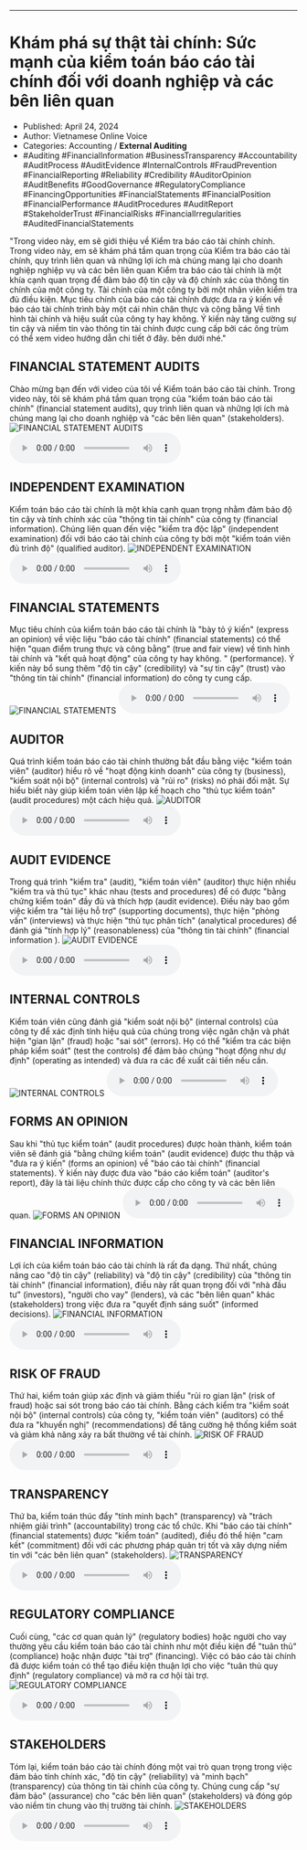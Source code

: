 
---

# Khám phá sự thật tài chính: Sức mạnh của kiểm toán báo cáo tài chính đối với doanh nghiệp và các bên liên quan

- Published: April 24, 2024
- Author: Vietnamese Online Voice
- Categories: Accounting / **External Auditing**
- #Auditing #FinancialInformation #BusinessTransparency #Accountability #AuditProcess #AuditEvidence #InternalControls #FraudPrevention #FinancialReporting #Reliability #Credibility #AuditorOpinion #AuditBenefits #GoodGovernance #RegulatoryCompliance #FinancingOpportunities #FinancialStatements #FinancialPosition #FinancialPerformance #AuditProcedures #AuditReport #StakeholderTrust #FinancialRisks #FinancialIrregularities #AuditedFinancialStatements

"Trong video này, em sẽ giới thiệu về Kiểm tra báo cáo tài chính chính. Trong video này, em sẽ khám phá tầm quan trọng của Kiểm tra báo cáo tài chính, quy trình liên quan và những lợi ích mà chúng mang lại cho doanh nghiệp nghiệp vụ và các bên liên quan Kiểm tra báo cáo tài chính là một khía cạnh quan trọng để đảm bảo độ tin cậy và độ chính xác của thông tin chính của một công ty. Tài chính của một công ty bởi một nhân viên kiểm tra đủ điều kiện. Mục tiêu chính của báo cáo tài chính được đưa ra ý kiến ​​về báo cáo tài chính trình bày một cái nhìn chân thực và công bằng Về tình hình tài chính và hiệu suất của công ty hay không. Ý kiến ​​​​này tăng cường sự tin cậy và niềm tin vào thông tin tài chính được cung cấp bởi các ông trùm có thể xem video hướng dẫn chi tiết ở đây. bên dưới nhé."


## FINANCIAL STATEMENT AUDITS

Chào mừng bạn đến với video của tôi về Kiểm toán báo cáo tài chính. Trong video này, tôi sẽ khám phá tầm quan trọng của "kiểm toán báo cáo tài chính" (financial statement audits), quy trình liên quan và những lợi ích mà chúng mang lại cho doanh nghiệp và "các bên liên quan" (stakeholders).
![FINANCIAL STATEMENT AUDITS](https://http-archiver-apis-production-80.schnworks.com/storage/images/transitions/2024-04-24/transition-2869783109-Montserrat-Black-673AB7.jpg)
<audio controls>
    <source src="https://http-archiver-apis-production-80.schnworks.com/storage/audio/file-31208047345.mp3" type="audio/mpeg">
</audio>



## INDEPENDENT EXAMINATION

Kiểm toán báo cáo tài chính là một khía cạnh quan trọng nhằm đảm bảo độ tin cậy và tính chính xác của "thông tin tài chính" của công ty (financial information). Chúng liên quan đến việc "kiểm tra độc lập" (independent examination) đối với báo cáo tài chính của công ty bởi một "kiểm toán viên đủ trình độ" (qualified auditor).
![INDEPENDENT EXAMINATION](https://http-archiver-apis-production-80.schnworks.com/storage/images/transitions/2024-04-24/transition-5133338119-Montserrat-Bold-4A148C.jpg)
<audio controls>
    <source src="https://http-archiver-apis-production-80.schnworks.com/storage/audio/file-6599861149.mp3" type="audio/mpeg">
</audio>



## FINANCIAL STATEMENTS

Mục tiêu chính của kiểm toán báo cáo tài chính là "bày tỏ ý kiến" (express an opinion) về việc liệu "báo cáo tài chính" (financial statements) có thể hiện "quan điểm trung thực và công bằng" (true and fair view) về tình hình tài chính và "kết quả hoạt động" của công ty hay không. " (performance). Ý kiến ​​này bổ sung thêm "độ tin cậy" (credibility) và "sự tin cậy" (trust) vào "thông tin tài chính" (financial information) do công ty cung cấp.
![FINANCIAL STATEMENTS](https://http-archiver-apis-production-80.schnworks.com/storage/images/transitions/2024-04-24/transition--46119204818-Montserrat-SemiBold-1A237E.jpg)
<audio controls>
    <source src="https://http-archiver-apis-production-80.schnworks.com/storage/audio/file-16074291065.mp3" type="audio/mpeg">
</audio>



## AUDITOR

Quá trình kiểm toán báo cáo tài chính thường bắt đầu bằng việc "kiểm toán viên" (auditor) hiểu rõ về "hoạt động kinh doanh" của công ty (business), "kiểm soát nội bộ" (internal controls) và "rủi ro" (risks) nó phải đối mặt. Sự hiểu biết này giúp kiểm toán viên lập kế hoạch cho "thủ tục kiểm toán" (audit procedures) một cách hiệu quả.
![AUDITOR](https://http-archiver-apis-production-80.schnworks.com/storage/images/transitions/2024-04-24/transition-48009530757-Montserrat-ExtraBold-673AB7.jpg)
<audio controls>
    <source src="https://http-archiver-apis-production-80.schnworks.com/storage/audio/file-11151678212.mp3" type="audio/mpeg">
</audio>



## AUDIT EVIDENCE

Trong quá trình "kiểm tra" (audit), "kiểm toán viên" (auditor) thực hiện nhiều "kiểm tra và thủ tục" khác nhau (tests and procedures) để có được "bằng chứng kiểm toán" đầy đủ và thích hợp (audit evidence). Điều này bao gồm việc kiểm tra "tài liệu hỗ trợ" (supporting documents), thực hiện "phỏng vấn" (interviews) và thực hiện "thủ tục phân tích" (analytical procedures) để đánh giá "tính hợp lý" (reasonableness) của "thông tin tài chính" (financial information ).
![AUDIT EVIDENCE](https://http-archiver-apis-production-80.schnworks.com/storage/images/transitions/2024-04-24/transition--2913859156-Montserrat-Regular-880E4F.jpg)
<audio controls>
    <source src="https://http-archiver-apis-production-80.schnworks.com/storage/audio/file-26701849995.mp3" type="audio/mpeg">
</audio>



## INTERNAL CONTROLS

Kiểm toán viên cũng đánh giá "kiểm soát nội bộ" (internal controls) của công ty để xác định tính hiệu quả của chúng trong việc ngăn chặn và phát hiện "gian lận" (fraud) hoặc "sai sót" (errors). Họ có thể "kiểm tra các biện pháp kiểm soát" (test the controls) để đảm bảo chúng "hoạt động như dự định" (operating as intended) và đưa ra các đề xuất cải tiến nếu cần.
![INTERNAL CONTROLS](https://http-archiver-apis-production-80.schnworks.com/storage/images/transitions/2024-04-24/transition-2072730656-Montserrat-Regular-004895.jpg)
<audio controls>
    <source src="https://http-archiver-apis-production-80.schnworks.com/storage/audio/file-12998709916.mp3" type="audio/mpeg">
</audio>



## FORMS AN OPINION

Sau khi "thủ tục kiểm toán" (audit procedures) được hoàn thành, kiểm toán viên sẽ đánh giá "bằng chứng kiểm toán" (audit evidence) được thu thập và "đưa ra ý kiến" (forms an opinion) về "báo cáo tài chính" (financial statements). Ý kiến ​​này được đưa vào "báo cáo kiểm toán" (auditor's report), đây là tài liệu chính thức được cấp cho công ty và các bên liên quan.
![FORMS AN OPINION](https://http-archiver-apis-production-80.schnworks.com/storage/images/transitions/2024-04-24/transition-2786893147-Montserrat-Medium-880E4F.jpg)
<audio controls>
    <source src="https://http-archiver-apis-production-80.schnworks.com/storage/audio/file-2970344416.mp3" type="audio/mpeg">
</audio>



## FINANCIAL INFORMATION

Lợi ích của kiểm toán báo cáo tài chính là rất đa dạng. Thứ nhất, chúng nâng cao "độ tin cậy" (reliability) và "độ tin cậy" (credibility) của "thông tin tài chính" (financial information), điều này rất quan trọng đối với "nhà đầu tư" (investors), "người cho vay" (lenders), và các "bên liên quan" khác (stakeholders) trong việc đưa ra "quyết định sáng suốt" (informed decisions).
![FINANCIAL INFORMATION](https://http-archiver-apis-production-80.schnworks.com/storage/images/transitions/2024-04-24/transition-12426784940-Montserrat-Thin-512DA8.jpg)
<audio controls>
    <source src="https://http-archiver-apis-production-80.schnworks.com/storage/audio/file-20766973395.mp3" type="audio/mpeg">
</audio>



## RISK OF FRAUD

Thứ hai, kiểm toán giúp xác định và giảm thiểu "rủi ro gian lận" (risk of fraud) hoặc sai sót trong báo cáo tài chính. Bằng cách kiểm tra "kiểm soát nội bộ" (internal controls) của công ty, "kiểm toán viên" (auditors) có thể đưa ra "khuyến nghị" (recommendations) để tăng cường hệ thống kiểm soát và giảm khả năng xảy ra bất thường về tài chính.
![RISK OF FRAUD](https://http-archiver-apis-production-80.schnworks.com/storage/images/transitions/2024-04-24/transition-38359944148-Montserrat-SemiBold-512DA8.jpg)
<audio controls>
    <source src="https://http-archiver-apis-production-80.schnworks.com/storage/audio/file-5179534036.mp3" type="audio/mpeg">
</audio>



## TRANSPARENCY

Thứ ba, kiểm toán thúc đẩy "tính minh bạch" (transparency) và "trách nhiệm giải trình" (accountability) trong các tổ chức. Khi "báo cáo tài chính" (financial statements) được "kiểm toán" (audited), điều đó thể hiện "cam kết" (commitment) đối với các phương pháp quản trị tốt và xây dựng niềm tin với "các bên liên quan" (stakeholders).
![TRANSPARENCY](https://http-archiver-apis-production-80.schnworks.com/storage/images/transitions/2024-04-24/transition-40687145062-Montserrat-ExtraBold-004895.jpg)
<audio controls>
    <source src="https://http-archiver-apis-production-80.schnworks.com/storage/audio/file-1160838035.mp3" type="audio/mpeg">
</audio>



## REGULATORY COMPLIANCE

Cuối cùng, "các cơ quan quản lý" (regulatory bodies) hoặc người cho vay thường yêu cầu kiểm toán báo cáo tài chính như một điều kiện để "tuân thủ" (compliance) hoặc nhận được "tài trợ" (financing). Việc có báo cáo tài chính đã được kiểm toán có thể tạo điều kiện thuận lợi cho việc "tuân thủ quy định" (regulatory compliance) và mở ra cơ hội tài trợ.
![REGULATORY COMPLIANCE](https://http-archiver-apis-production-80.schnworks.com/storage/images/transitions/2024-04-24/transition--1736668147-Montserrat-SemiBold-880E4F.jpg)
<audio controls>
    <source src="https://http-archiver-apis-production-80.schnworks.com/storage/audio/file-47358899782.mp3" type="audio/mpeg">
</audio>



## STAKEHOLDERS

Tóm lại, kiểm toán báo cáo tài chính đóng một vai trò quan trọng trong việc đảm bảo tính chính xác, "độ tin cậy" (reliability) và "minh bạch" (transparency) của thông tin tài chính của công ty. Chúng cung cấp "sự đảm bảo" (assurance) cho "các bên liên quan" (stakeholders) và đóng góp vào niềm tin chung vào thị trường tài chính.
![STAKEHOLDERS](https://http-archiver-apis-production-80.schnworks.com/storage/images/transitions/2024-04-24/transition--5224681631-Montserrat-Black-4A148C.jpg)
<audio controls>
    <source src="https://http-archiver-apis-production-80.schnworks.com/storage/audio/file-16796101835.mp3" type="audio/mpeg">
</audio>

